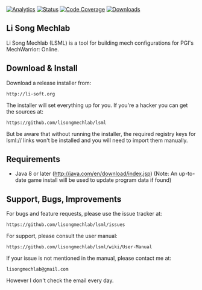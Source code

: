 [![Analytics](https://ga-beacon.appspot.com/UA-47600899-2/github-page?flat)](https://github.com/igrigorik/ga-beacon)
[![Status](https://img.shields.io/travis/lisongmechlab/lsml.svg)](https://travis-ci.org/lisongmechlab/lsml)
[![Code Coverage](https://img.shields.io/codecov/c/github/lisongmechlab/lsml/develop.svg)](https://codecov.io/github/lisongmechlab/lsml?branch=develop)
[![Downloads](https://img.shields.io/github/lisongmechlab/lsml/latest/total.svg)](https://github.com/lisongmechlab/lsml/releases)

Li Song Mechlab
----------------
Li Song Mechlab (LSML) is a tool for building mech configurations for PGI's MechWarrior: Online. 

Download & Install
--------
Download a release installer from:
    
    http://li-soft.org

The installer will set everything up for you. If you're a hacker you can get the sources at:

    https://github.com/lisongmechlab/lsml

But be aware that without running the installer, the required registry keys for lsml:// links won't be installed and you will need to import them manually.

Requirements
------------
* Java 8 or later (http://java.com/en/download/index.jsp)
(Note: An up-to-date game install will be used to update program data if found)

Support, Bugs, Improvements
------------------
For bugs and feature requests, please use the issue tracker at:

    https://github.com/lisongmechlab/lsml/issues

For support, please consult the user manual:

    https://github.com/lisongmechlab/lsml/wiki/User-Manual

If your issue is not mentioned in the manual, please contact me at:

    lisongmechlab@gmail.com

However I don't check the email every day.

